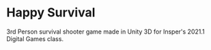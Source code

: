 # Happy Survival

3rd Person survival shooter game made in Unity 3D for Insper's 2021.1 Digital Games class.
